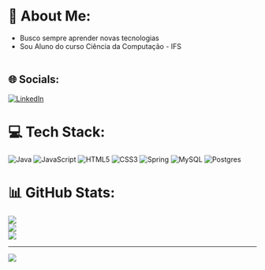 # 💫 About Me:
- Busco sempre aprender novas tecnologias<br>
- Sou Aluno do curso Ciência da Computação - IFS<br><br>


## 🌐 Socials:
[![LinkedIn](https://img.shields.io/badge/LinkedIn-%230077B5.svg?logo=linkedin&logoColor=white)](https://www.linkedin.com/in/talyson-rodrigues/) 

# 💻 Tech Stack:
![Java](https://img.shields.io/badge/java-%23ED8B00.svg?style=for-the-badge&logo=openjdk&logoColor=white) ![JavaScript](https://img.shields.io/badge/javascript-%23323330.svg?style=for-the-badge&logo=javascript&logoColor=%23F7DF1E) ![HTML5](https://img.shields.io/badge/html5-%23E34F26.svg?style=for-the-badge&logo=html5&logoColor=white) ![CSS3](https://img.shields.io/badge/css3-%231572B6.svg?style=for-the-badge&logo=css3&logoColor=white) ![Spring](https://img.shields.io/badge/spring-%236DB33F.svg?style=for-the-badge&logo=spring&logoColor=white) ![MySQL](https://img.shields.io/badge/mysql-4479A1.svg?style=for-the-badge&logo=mysql&logoColor=white) ![Postgres](https://img.shields.io/badge/postgres-%23316192.svg?style=for-the-badge&logo=postgresql&logoColor=white)
# 📊 GitHub Stats:
![](https://github-readme-stats.vercel.app/api?username=TalysonSilva&theme=gruvbox&hide_border=true&include_all_commits=true&count_private=false)<br/>
![](https://github-readme-streak-stats.herokuapp.com/?user=TalysonSilva&theme=gruvbox&hide_border=true)<br/>
![](https://github-readme-stats.vercel.app/api/top-langs/?username=TalysonSilva&theme=gruvbox&hide_border=true&include_all_commits=true&count_private=false&layout=compact)

---
[![](https://visitcount.itsvg.in/api?id=TalysonSilva&icon=7&color=0)](https://visitcount.itsvg.in)

<!-- Proudly created with GPRM ( https://gprm.itsvg.in ) -->
